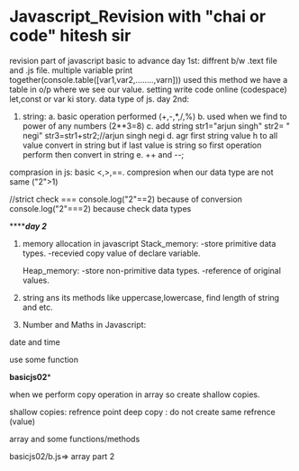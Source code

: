 # Javascript_Revision with "chai or code" hitesh sir
revision part of javascript basic to advance
day 1st:
diffrent b/w .text file and .js file.
multiple variable print together(console.table([var1,var2,........,varn])) used this method we have a table in o/p where we see our value.
setting write code online (codespace)
let,const or var ki story.
data type of js.
day 2nd:
1. string:
a. basic operation performed (+,-,*,/,%)
b. used when we find to power of any numbers (2**3=8)
c.  add string
str1="arjun singh"
str2= " negi"
str3=str1+str2;//arjun singh negi
d. agr first string value h to all value convert in string 
but if last value is string so first operation perform then convert in string 
e.  ++ and --;

comprasion in js:
basic <,>,==.
compresion when our data type are not same
("2">1)

//strict check ===
console.log("2"==2) because of conversion
console.log("2"===2) because check data types

***************************************day 2***********************************
1. memory allocation in javascript
    Stack_memory:
        -store primitive data types.
        -recevied copy value of declare variable.

    Heap_memory:
        -store non-primitive data types.
        -reference of original values.

2. string ans its methods like uppercase,lowercase, find length of string and etc.
3. Number and Maths in Javascript:


date and time 

use some function 


******************basicjs02*******************

when we perform copy operation in array so create shallow copies.

shallow copies: refrence point 
deep copy : do not create same refrence (value)

array and some functions/methods 

basicjs02/b.js=>
array part 2


